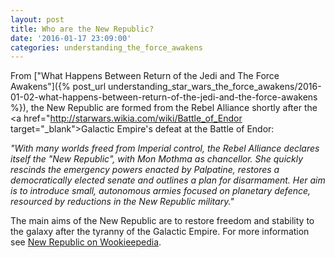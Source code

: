 ```yaml
---
layout: post
title: Who are the New Republic?
date: '2016-01-17 23:09:00'
categories: understanding_the_force_awakens
---
```


From ["What Happens Between Return of the Jedi and The Force Awakens"]({% post_url understanding_star_wars_the_force_awakens/2016-01-02-what-happens-between-return-of-the-jedi-and-the-force-awakens %}), the New Republic are formed from the Rebel Alliance shortly after the <a href="http://starwars.wikia.com/wiki/Battle_of_Endor target="_blank">Galactic Empire's defeat at the Battle of Endor</a>:

*"With many worlds freed from Imperial control, the Rebel Alliance declares itself the "New Republic", with Mon Mothma as chancellor. She quickly rescinds the emergency powers enacted by Palpatine, restores a democratically elected senate and outlines a plan for disarmament. Her aim is to introduce small, autonomous armies focused on planetary defence, resourced by reductions in the New Republic military."*

The main aims of the New Republic are to restore freedom and stability to the galaxy after the tyranny of the Galactic Empire. For more information see <a href="http://starwars.wikia.com/wiki/New_Republic" target="_blank">New Republic on Wookieepedia</a>.



